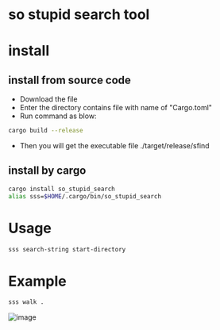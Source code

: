 # so stupid search tool

# install

## install from source code
* Download the file
* Enter the directory contains file with name of "Cargo.toml"
* Run command as blow:

```bash
cargo build --release
```

* Then you will get the executable file ./target/release/sfind

## install by cargo

```bash
cargo install so_stupid_search
alias sss=$HOME/.cargo/bin/so_stupid_search
```

# Usage

  ```bash
  sss search-string start-directory
  ```

# Example

 ```bash
 sss walk .
 ```
 
 ![image](https://github.com/Lispre/so_stupid_search/blob/master/sfind.jpg)
